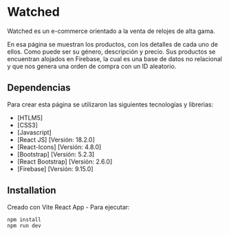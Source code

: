 # Watched

Watched es un e-commerce orientado a la venta de relojes de alta gama.

En esa página se muestran los productos, con los detalles de cada uno de ellos. Como puede ser su género, descripción y precio. Sus productos se encuentran alojados en Firebase, la cual es una base de datos no relacional y que nos genera una orden de compra con un ID aleatorio.


## Dependencias

Para crear esta página se utilizaron las siguientes tecnologías y librerias:

- [HTLM5] 
- [CSS3]
- [Javascript] 
- [React JS] [Versión: 18.2.0]
- [React-Icons] [Versión: 4.8.0]
- [Bootstrap] [Versión: 5.2.3]
- [React Bootstrap] [Versión: 2.6.0]
- [Firebase] [Versión: 9.15.0]



## Installation

Creado con Vite React App - Para ejecutar:
```sh
npm install
npm run dev
```